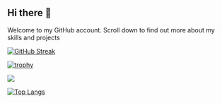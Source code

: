 ## Hi there 👋
Welcome to my GitHub account. 
Scroll down to find out more about my skills and projects

[![GitHub Streak](https://github-readme-streak-stats.herokuapp.com/?user=soongenwong&theme=dark)](https://git.io/streak-stats)

[![trophy](https://github-profile-trophy.vercel.app/?username=soongenwong)](https://github.com/ryo-ma/github-profile-trophy)

![](https://github-profile-summary-cards.vercel.app/api/cards/profile-details?username=soongenwong&theme=vue)

[![Top Langs](https://github-readme-stats.vercel.app/api/top-langs/?username=soongenwong&layout=compact)](https://github.com/anuraghazra/github-readme-stats)

<!--
**soongenwong/soongenwong** is a ✨ _special_ ✨ repository because its `README.md` (this file) appears on your GitHub profile.

Here are some ideas to get you started:

- 🔭 I’m currently working on ...
- 🌱 I’m currently learning ...
- 👯 I’m looking to collaborate on ...
- 🤔 I’m looking for help with ...
- 💬 Ask me about ...
- 📫 How to reach me: ...
- 😄 Pronouns: ...
- ⚡ Fun fact: ...
-->
